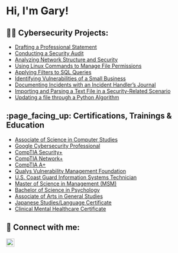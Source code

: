 <h1>Hi, I'm Gary! </h1>

<h2>👨‍💻 Cybersecurity Projects:</h2>

- [Drafting a Professional Statement](https://github.com/gtyler23/DraftingProfessionalStatement)
- [Conducting a Security Audit](https://github.com/gtyler23/ConductingSecurityAudit)
- [Analyzing Network Structure and Security](https://github.com/gtyler23/AnalyzingNetworkStructureAndSecurity)
- [Using Linux Commands to Manage File Permissions](https://)
- [Applying Filters to SQL Queries](https://)
- [Identifying Vulnerabilities of a Small Business](https://)
- [Documenting Incidents with an Incident Handler’s Journal](https://)
- [Importing and Parsing a Text File in a Security-Related Scenario](https://)
- [Updating a file through a Python Algorithm](https://github.com/gtyler23/UpdateFileThroughPythonAlgorithm/tree/main)

<h2>:page_facing_up: Certifications, Trainings & Education</h2>

- [Associate of Science in Computer Studies](https://)
- [Google Cybersecurity Professional](https://www.)
- [CompTIA Security+](https://)
- [CompTIA Network+](https://)
- [CompTIA A+](https://)
- [Qualys Vulnerability Management Foundation](https://)
- [U.S. Coast Guard Information Systems Technician](https://)
- [Master of Science in Management (MSM)](https://)
- [Bachelor of Science in Psychology](https://)
- [Associate of Arts in General Studies](https://)
- [Japanese Studies/Language Certificate](https://)
- [Clinical Mental Healthcare Certificate](https://)

<h2> 🤳 Connect with me:</h2>

[<img align="left" alt="JoshMadakor | LinkedIn" width="22px" src="https://cdn.jsdelivr.net/npm/simple-icons@v3/icons/linkedin.svg" />][linkedin]

[linkedin]: https://linkedin.com/in/gtyler23



